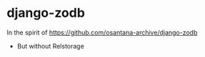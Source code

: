 # django-zodb

In the spirit of https://github.com/osantana-archive/django-zodb

- But without Relstorage
